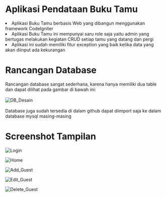 # Aplikasi Pendataan Buku Tamu

<li>Aplikasi Buku Tamu berbasis Web yang dibangun menggunakan framework CodeIgniter</li>
<li>Aplikasi Buku Tamu ini mempunyai saru role saja yaitu admin yang bertugas melakukan kegiatan CRUD setiap tamu yang datang dan pergi</li>
<li>Aplikasi ini sudah memiliki fitur exception yang baik ketika data yang akan diinput ada kekurangan</li>


# Rancangan Database
Rancangan database sangat sederhana, karena hanya memiliki dua table dan dapat dilihat pada gambar di bawah ini:
<br>
<br>
![DB_Desain](https://user-images.githubusercontent.com/101192495/177025608-d33a9999-63cc-4514-9ec2-1d86960a9518.png)
<br>
<br>
Database juga sudah tersedia di dalam github dapat diimport saja ke dalam database mysql masing-masing



# Screenshot Tampilan
![Login](https://user-images.githubusercontent.com/101192495/177025721-0421be4d-3e4d-4950-a0a2-646295353cc0.png)

![Home](https://user-images.githubusercontent.com/101192495/177025870-71df2835-2100-4883-999d-d723ca043357.png)

![Add_Guest](https://user-images.githubusercontent.com/101192495/177025889-b76c3b8b-a1f0-4a5e-bd28-14a2fe4fbd18.png)

![Edit_Guest](https://user-images.githubusercontent.com/101192495/177025928-19f5ee8a-5e8c-4502-907a-8a2e6befb402.png)

![Delete_Guest](https://user-images.githubusercontent.com/101192495/177025951-fd6a5d32-34d6-43be-ab07-39946b5a3bcf.png)
